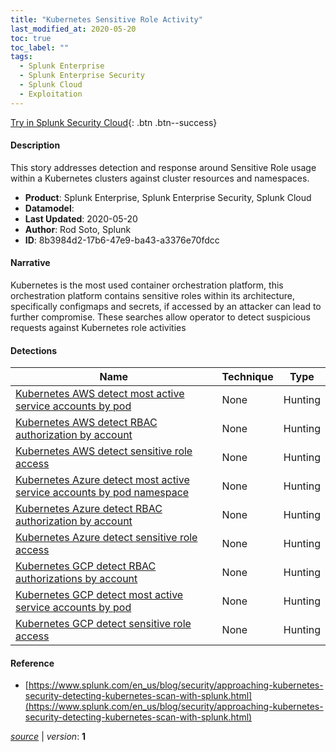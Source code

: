 ```yaml
---
title: "Kubernetes Sensitive Role Activity"
last_modified_at: 2020-05-20
toc: true
toc_label: ""
tags:
  - Splunk Enterprise
  - Splunk Enterprise Security
  - Splunk Cloud
  - Exploitation
---
```


[Try in Splunk Security Cloud](https://www.splunk.com/en_us/cyber-security.html){: .btn .btn--success}

#### Description

This story addresses detection and response around Sensitive Role usage within a Kubernetes clusters against cluster resources and namespaces.

- **Product**: Splunk Enterprise, Splunk Enterprise Security, Splunk Cloud
- **Datamodel**: 
- **Last Updated**: 2020-05-20
- **Author**: Rod Soto, Splunk
- **ID**: 8b3984d2-17b6-47e9-ba43-a3376e70fdcc

#### Narrative

Kubernetes is the most used container orchestration platform, this orchestration platform contains sensitive roles within its architecture, specifically configmaps and secrets, if accessed by an attacker can lead to further compromise. These searches allow operator to detect suspicious requests against Kubernetes role activities

#### Detections

| Name        | Technique   | Type         |
| ----------- | ----------- |--------------|
| [Kubernetes AWS detect most active service accounts by pod](/deprecated/kubernetes_aws_detect_most_active_service_accounts_by_pod/) | None| Hunting |
| [Kubernetes AWS detect RBAC authorization by account](/deprecated/kubernetes_aws_detect_rbac_authorization_by_account/) | None| Hunting |
| [Kubernetes AWS detect sensitive role access](/deprecated/kubernetes_aws_detect_sensitive_role_access/) | None| Hunting |
| [Kubernetes Azure detect most active service accounts by pod namespace](/deprecated/kubernetes_azure_detect_most_active_service_accounts_by_pod_namespace/) | None| Hunting |
| [Kubernetes Azure detect RBAC authorization by account](/deprecated/kubernetes_azure_detect_rbac_authorization_by_account/) | None| Hunting |
| [Kubernetes Azure detect sensitive role access](/deprecated/kubernetes_azure_detect_sensitive_role_access/) | None| Hunting |
| [Kubernetes GCP detect RBAC authorizations by account](/deprecated/kubernetes_gcp_detect_rbac_authorizations_by_account/) | None| Hunting |
| [Kubernetes GCP detect most active service accounts by pod](/deprecated/kubernetes_gcp_detect_most_active_service_accounts_by_pod/) | None| Hunting |
| [Kubernetes GCP detect sensitive role access](/deprecated/kubernetes_gcp_detect_sensitive_role_access/) | None| Hunting |

#### Reference

* [https://www.splunk.com/en_us/blog/security/approaching-kubernetes-security-detecting-kubernetes-scan-with-splunk.html](https://www.splunk.com/en_us/blog/security/approaching-kubernetes-security-detecting-kubernetes-scan-with-splunk.html)



[*source*](https://github.com/splunk/security_content/tree/develop/stories/kubernetes_sensitive_role_activity.yml) \| *version*: **1**